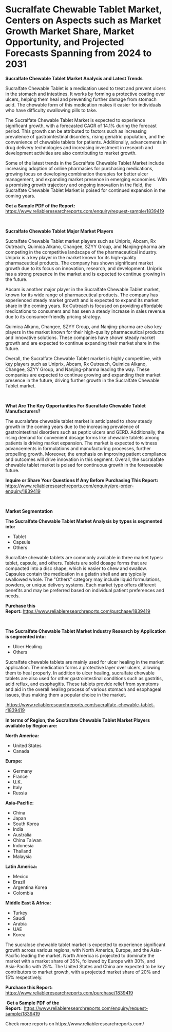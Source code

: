 <p><h1>Sucralfate Chewable Tablet Market, Centers on Aspects such as Market Growth Market Share, Market Opportunity, and Projected Forecasts Spanning from 2024 to 2031</h1></p><p><strong>Sucralfate Chewable Tablet Market Analysis and Latest Trends</strong></p>
<p><p>Sucralfate Chewable Tablet is a medication used to treat and prevent ulcers in the stomach and intestines. It works by forming a protective coating over ulcers, helping them heal and preventing further damage from stomach acid. The chewable form of this medication makes it easier for individuals who have difficulty swallowing pills to take.</p><p>The Sucralfate Chewable Tablet Market is expected to experience significant growth, with a forecasted CAGR of 14.1% during the forecast period. This growth can be attributed to factors such as increasing prevalence of gastrointestinal disorders, rising geriatric population, and the convenience of chewable tablets for patients. Additionally, advancements in drug delivery technologies and increasing investment in research and development activities are also contributing to market growth.</p><p>Some of the latest trends in the Sucralfate Chewable Tablet Market include increasing adoption of online pharmacies for purchasing medications, growing focus on developing combination therapies for better ulcer management, and expanding market presence in emerging economies. With a promising growth trajectory and ongoing innovation in the field, the Sucralfate Chewable Tablet Market is poised for continued expansion in the coming years.</p></p>
<p><strong>Get a Sample PDF of the Report:&nbsp;</strong> <a href="https://www.reliableresearchreports.com/enquiry/request-sample/1839419">https://www.reliableresearchreports.com/enquiry/request-sample/1839419</a></p>
<p>&nbsp;</p>
<p><strong>Sucralfate Chewable Tablet Major Market Players</strong></p>
<p><p>Sucralfate Chewable Tablet market players such as Uniprix, Abcam, Rx Outreach, Quimica Alkano, Changee, SZYY Group, and Nanjing-pharma are competing in the competitive landscape of the pharmaceutical industry. Uniprix is a key player in the market known for its high-quality pharmaceutical products. The company has shown significant market growth due to its focus on innovation, research, and development. Uniprix has a strong presence in the market and is expected to continue growing in the future.</p><p>Abcam is another major player in the Sucralfate Chewable Tablet market, known for its wide range of pharmaceutical products. The company has experienced steady market growth and is expected to expand its market share in the coming years. Rx Outreach is focused on providing affordable medications to consumers and has seen a steady increase in sales revenue due to its consumer-friendly pricing strategy.</p><p>Quimica Alkano, Changee, SZYY Group, and Nanjing-pharma are also key players in the market known for their high-quality pharmaceutical products and innovative solutions. These companies have shown steady market growth and are expected to continue expanding their market share in the future.</p><p>Overall, the Sucralfate Chewable Tablet market is highly competitive, with key players such as Uniprix, Abcam, Rx Outreach, Quimica Alkano, Changee, SZYY Group, and Nanjing-pharma leading the way. These companies are expected to continue growing and expanding their market presence in the future, driving further growth in the Sucralfate Chewable Tablet market.</p></p>
<p>&nbsp;</p>
<p><strong>What Are The Key Opportunities For Sucralfate Chewable Tablet Manufacturers?</strong></p>
<p><p>The sucralafate chewable tablet market is anticipated to show steady growth in the coming years due to the increasing prevalence of gastrointestinal disorders such as peptic ulcers and GERD. Additionally, the rising demand for convenient dosage forms like chewable tablets among patients is driving market expansion. The market is expected to witness advancements in formulations and manufacturing processes, further propelling growth. Moreover, the emphasis on improving patient compliance and outcomes will drive innovation in this segment. Overall, the sucralafate chewable tablet market is poised for continuous growth in the foreseeable future.</p></p>
<p><strong>Inquire or Share Your Questions If Any Before Purchasing This Report:</strong> <a href="https://www.reliableresearchreports.com/enquiry/pre-order-enquiry/1839419">https://www.reliableresearchreports.com/enquiry/pre-order-enquiry/1839419</a></p>
<p>&nbsp;</p>
<p><strong>Market Segmentation</strong></p>
<p><strong>The Sucralfate Chewable Tablet Market Analysis by types is segmented into:</strong></p>
<p><ul><li>Tablet</li><li>Capsule</li><li>Others</li></ul></p>
<p><p>Sucralfate chewable tablets are commonly available in three market types: tablet, capsule, and others. Tablets are solid dosage forms that are compacted into a disc shape, which is easier to chew and swallow. Capsules contain the medication in a gelatin shell and are typically swallowed whole. The "Others" category may include liquid formulations, powders, or unique delivery systems. Each market type offers different benefits and may be preferred based on individual patient preferences and needs.</p></p>
<p><strong>Purchase this Report:&nbsp;</strong><a href="https://www.reliableresearchreports.com/purchase/1839419">https://www.reliableresearchreports.com/purchase/1839419</a></p>
<p>&nbsp;</p>
<p><strong>The Sucralfate Chewable Tablet Market Industry Research by Application is segmented into:</strong></p>
<p><ul><li>Ulcer Healing</li><li>Others</li></ul></p>
<p><p>Sucralfate chewable tablets are mainly used for ulcer healing in the market application. The medication forms a protective layer over ulcers, allowing them to heal properly. In addition to ulcer healing, sucralfate chewable tablets are also used for other gastrointestinal conditions such as gastritis, acid reflux, and esophagitis. These tablets provide relief from symptoms and aid in the overall healing process of various stomach and esophageal issues, thus making them a popular choice in the market.</p></p>
<p><a href="https://www.reliableresearchreports.com/sucralfate-chewable-tablet-r1839419">&nbsp;https://www.reliableresearchreports.com/sucralfate-chewable-tablet-r1839419</a></p>
<p><strong>In terms of Region, the Sucralfate Chewable Tablet Market Players available by Region are:</strong></p>
<p>
    <p> <strong> North America: </strong>
        <ul>
            <li>United States</li>
            <li>Canada</li>
        </ul>
        </p> 
    <p> <strong> Europe: </strong>
        <ul>
            <li>Germany</li>
            <li>France</li>
            <li>U.K.</li>
            <li>Italy</li>
            <li>Russia</li>
        </ul>
        </p> 
    <p> <strong> Asia-Pacific: </strong>
        <ul>
            <li>China</li>
            <li>Japan</li>
            <li>South Korea</li>
            <li>India</li>
            <li>Australia</li>
            <li>China Taiwan</li>
            <li>Indonesia</li>
            <li>Thailand</li>
            <li>Malaysia</li>
        </ul>
        </p> 
    <p> <strong> Latin America: </strong>
        <ul>
            <li>Mexico</li>
            <li>Brazil</li>
            <li>Argentina Korea</li>
            <li>Colombia</li>
        </ul>
        </p> 
    <p> <strong> Middle East & Africa: </strong>
        <ul>
            <li>Turkey</li>
            <li>Saudi</li>
            <li>Arabia</li>
            <li>UAE</li>
            <li>Korea</li>
        </ul>
    </p>
    </p>
<p><p>The sucralose chewable tablet market is expected to experience significant growth across various regions, with North America, Europe, and the Asia-Pacific leading the market. North America is projected to dominate the market with a market share of 35%, followed by Europe with 30%, and Asia-Pacific with 25%. The United States and China are expected to be key contributors to market growth, with a projected market share of 20% and 15% respectively.</p></p>
<p><strong>Purchase this Report: </strong><a href="https://www.reliableresearchreports.com/purchase/1839419">https://www.reliableresearchreports.com/purchase/1839419</a></p>
<p>&nbsp;<strong>Get a Sample PDF of the Report:&nbsp;&nbsp;</strong><a href="https://www.reliableresearchreports.com/enquiry/request-sample/1839419">https://www.reliableresearchreports.com/enquiry/request-sample/1839419</a></p>
<p><strong></strong></p>
<p>Check more reports on https://www.reliableresearchreports.com/</p>